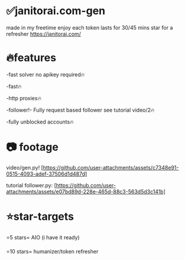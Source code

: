 # ✅janitorai.com-gen
made in my freetime enjoy each token lasts for 30/45 mins star for a refresher
https://janitorai.com/


# 🔥features
-fast solver no apikey required🔥

-fast🔥

-http proxies🔥

-follower!- Fully request based follower see tutorial video/2🔥

-fully unblocked accounts🔥

# 📷 footage
video/gen.py!
[https://github.com/user-attachments/assets/c7348e91-0515-4093-adef-37506d1d487d]

tutorial follower.py:
[https://github.com/user-attachments/assets/e07bd89d-228e-465d-88c3-563d5d3c141b]


# ⭐star-targets
⭐5 stars= AIO (i have it ready)

⭐10 stars= humanizer/token refresher
